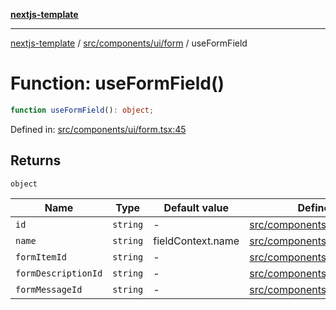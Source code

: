 [**nextjs-template**](README.md)

---

[nextjs-template](README.md) / [src/components/ui/form](src.components.ui.form.md) / useFormField

# Function: useFormField()

```ts
function useFormField(): object;
```

Defined in: [src/components/ui/form.tsx:45](https://github.com/mariolim96/Easy-Check-In/blob/e840a4393cceae48bed5204292fc61d73f9f5dbb/src/components/ui/form.tsx#L45)

## Returns

`object`

| Name                                               | Type     | Default value     | Defined in                                                                                                                                                |
| -------------------------------------------------- | -------- | ----------------- | --------------------------------------------------------------------------------------------------------------------------------------------------------- |
| <a id="id"></a> `id`                               | `string` | -                 | [src/components/ui/form.tsx:59](https://github.com/mariolim96/Easy-Check-In/blob/e840a4393cceae48bed5204292fc61d73f9f5dbb/src/components/ui/form.tsx#L59) |
| <a id="name"></a> `name`                           | `string` | fieldContext.name | [src/components/ui/form.tsx:60](https://github.com/mariolim96/Easy-Check-In/blob/e840a4393cceae48bed5204292fc61d73f9f5dbb/src/components/ui/form.tsx#L60) |
| <a id="formitemid"></a> `formItemId`               | `string` | -                 | [src/components/ui/form.tsx:61](https://github.com/mariolim96/Easy-Check-In/blob/e840a4393cceae48bed5204292fc61d73f9f5dbb/src/components/ui/form.tsx#L61) |
| <a id="formdescriptionid"></a> `formDescriptionId` | `string` | -                 | [src/components/ui/form.tsx:62](https://github.com/mariolim96/Easy-Check-In/blob/e840a4393cceae48bed5204292fc61d73f9f5dbb/src/components/ui/form.tsx#L62) |
| <a id="formmessageid"></a> `formMessageId`         | `string` | -                 | [src/components/ui/form.tsx:63](https://github.com/mariolim96/Easy-Check-In/blob/e840a4393cceae48bed5204292fc61d73f9f5dbb/src/components/ui/form.tsx#L63) |
